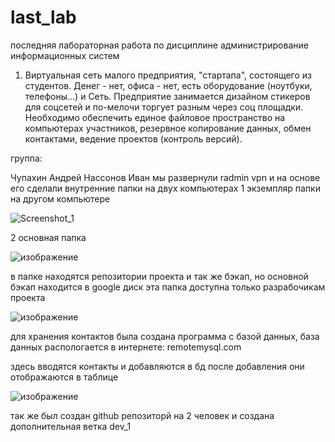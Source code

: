 

# last_lab
последняя лабораторная работа по дисциплине администрирование информационных систем

1) Виртуальная сеть малого предприятия, "стартапа", состоящего из студентов. Денег - нет, офиса - нет, есть оборудование (ноутбуки, телефоны...) и Сеть. Предприятие занимается дизайном стикеров для соцсетей и по-мелочи торгует разным через соц площадки. Необходимо обеспечить единое файловое пространство на компьютерах участников, резервное копирование данных, обмен контактами, ведение проектов (контроль версий). 

группа: 

Чупахин Андрей
Нассонов Иван
мы развернули radmin vpn и на основе его сделали внутренние папки на двух компьютерах 
1 экземпляр папки на другом компьютере

![Screenshot_1](https://user-images.githubusercontent.com/36387132/115717201-5fefc080-a393-11eb-9cf1-08d58d289ee5.png)

2 основная папка

![изображение](https://user-images.githubusercontent.com/36387132/115717284-75fd8100-a393-11eb-888d-b38fb6faafce.png)

в папке находятся репозитории проекта и так же бэкап, но основной бэкап находится в google диск
эта папка доступна только разрабочикам проекта

![изображение](https://user-images.githubusercontent.com/36387132/115717647-cecd1980-a393-11eb-88ee-0f144e9d13ba.png)

для хранения контактов была создана программа с базой данных, база данных распологается в интернете:
remotemysql.com

здесь вводятся контакты и добавляются в бд после добавления они отображаются в таблице

![изображение](https://user-images.githubusercontent.com/36387132/115717803-f9b76d80-a393-11eb-9374-5fb69315f725.png)

так же был создан github репозиторй на 2 человек и создана дополнительная ветка dev_1

